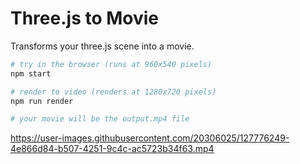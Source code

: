# Three.js to Movie

Transforms your three.js scene into a movie.

```bash
# try in the browser (runs at 960x540 pixels)
npm start

# render to video (renders at 1280x720 pixels)
npm run render

# your movie will be the output.mp4 file
```

https://user-images.githubusercontent.com/20306025/127776249-4e866d84-b507-4251-9c4c-ac5723b34f63.mp4
